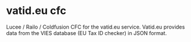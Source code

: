 # vatid.eu cfc
Lucee / Railo / Coldfusion CFC for the vatid.eu service.
Vatid.eu provides data from the VIES database (EU Tax ID checker) in JSON format.
